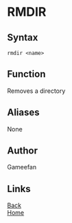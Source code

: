 # RMDIR
## Syntax
```rmdir <name>```
## Function
Removes a directory
## Aliases
None
## Author
Gameefan
## Links
[Back](https://gameefan.github.io/AIOShell/commands)<br/>
[Home](https://gameefan.github.io/AIOShell/)<br/>